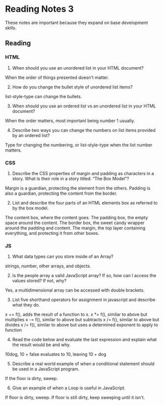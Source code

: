 # Reading Notes 3

These notes are important because they expand on base development skills.
## Reading

### HTML

1. When should you use an unordered list in your HTML document?

When the order of things presented doesn't matter.

2. How do you change the bullet style of unordered list items?

list-style-type can change the bullets.

3. When should you use an ordered list vs an unordered list in your HTML document?

When the order matters, most important being number 1 usually.

4. Describe two ways you can change the numbers on list items provided by an ordered list?

Type for changing the numbering, or list-style-type when the list number matters.

### CSS

1. Describe the CSS properties of margin and padding as characters in a story. What is their role in a story titled: “The Box Model”?

Margin is a guardian, protecting the element from the others. Padding is also a guardian, protecting the content from the border.

2. List and describe the four parts of an HTML elements box as referred to by the box model.

The content box, where the content goes. The padding box, the empty space around the content. The border box, the sweet candy wrapper around the padding and content. The margin, the top layer containing everything, and protecting it from other boxes.

### JS

1. What data types can you store inside of an Array?

strings, number, other arrays, and objects.

2. Is the people array a valid JavaScript array? If so, how can I access the values stored? If not, why?

Yes, a multidimensional array can be accessed with double brackets.

3. List five shorthand operators for assignment in javascript and describe what they do.

x += f(), adds the result of a function to x.
x *= f(), similar to above but multiplies
x -= f(), similar to above but subtracts
x /= f(), similar to above but divides
x /= f(), similar to above but uses a determined exponent to apply to function

4. Read the code below and evaluate the last expression and explain what the result would be and why.

10dog, 10 + false evaluates to 10, leaving 10 + dog

5. Describe a real world example of when a conditional statement should be used in a JavaScript program.

If the floor is dirty, sweep.

6. Give an example of when a Loop is useful in JavaScript.

If floor is dirty, sweep. If floor is still dirty, keep sweeping until it isn't.